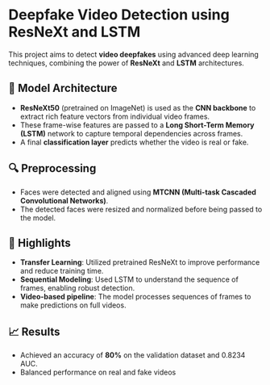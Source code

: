 # Deepfake Video Detection using ResNeXt and LSTM

This project aims to detect **video deepfakes** using advanced deep learning techniques, combining the power of **ResNeXt** and **LSTM** architectures.

## 🧠 Model Architecture

- **ResNeXt50** (pretrained on ImageNet) is used as the **CNN backbone** to extract rich feature vectors from individual video frames.
- These frame-wise features are passed to a **Long Short-Term Memory (LSTM)** network to capture temporal dependencies across frames.
- A final **classification layer** predicts whether the video is real or fake.

## 🔍 Preprocessing

- Faces were detected and aligned using **MTCNN (Multi-task Cascaded Convolutional Networks)**.
- The detected faces were resized and normalized before being passed to the model.

## 🚀 Highlights

- **Transfer Learning**: Utilized pretrained ResNeXt to improve performance and reduce training time.
- **Sequential Modeling**: Used LSTM to understand the sequence of frames, enabling robust detection.
- **Video-based pipeline**: The model processes sequences of frames to make predictions on full videos.

## 📈 Results

- Achieved an accuracy of **80%** on the validation dataset and 0.8234 AUC.
- Balanced performance on real and fake videos
